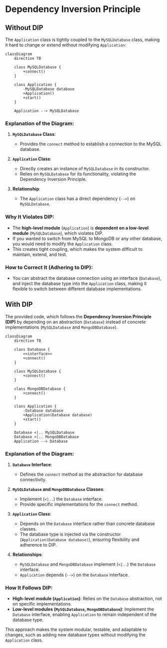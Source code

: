 # Dependency Inversion Principle

## Without DIP
The `Application` class is tightly coupled to the `MySQLDatabase` class, making it hard to change or extend without modifying `Application`:

```mermaid
classDiagram
    direction TB

    class MySQLDatabase {
        +connect()
    }

    class Application {
        -MySQLDatabase database
        +Application()
        +start()
    }

    Application --> MySQLDatabase
```

### Explanation of the Diagram:
1. **`MySQLDatabase` Class**:
   - Provides the `connect` method to establish a connection to the MySQL database.

2. **`Application` Class**:
   - Directly creates an instance of `MySQLDatabase` in its constructor.
   - Relies on `MySQLDatabase` for its functionality, violating the Dependency Inversion Principle.

3. **Relationship**:
   - The `Application` class has a direct dependency (`-->`) on `MySQLDatabase`.

### Why It Violates DIP:
- The **high-level module** (`Application`) is **dependent on a low-level module** (`MySQLDatabase`), which violates DIP.
- If you wanted to switch from MySQL to MongoDB or any other database, you would need to modify the `Application` class.
- This creates tight coupling, which makes the system difficult to maintain, extend, and test.

### How to Correct It (Adhering to DIP):
- You can abstract the database connection using an interface (`Database`), and inject the database type into the `Application` class, making it flexible to switch between different database implementations.
## With DIP
The provided code, which follows the **Dependency Inversion Principle (DIP)** by depending on an abstraction (`Database`) instead of concrete implementations (`MySQLDatabase` and `MongoDBDatabase`).

```mermaid
classDiagram
    direction TB

    class Database {
        <<interface>>
        +connect()
    }

    class MySQLDatabase {
        +connect()
    }

    class MongoDBDatabase {
        +connect()
    }

    class Application {
        -Database database
        +Application(Database database)
        +start()
    }

    Database <|.. MySQLDatabase
    Database <|.. MongoDBDatabase
    Application --> Database
```

### Explanation of the Diagram:
1. **`Database` Interface**:
   - Defines the `connect` method as the abstraction for database connectivity.

2. **`MySQLDatabase` and `MongoDBDatabase` Classes**:
   - Implement (`<|..`) the `Database` interface.
   - Provide specific implementations for the `connect` method.

3. **`Application` Class**:
   - Depends on the `Database` interface rather than concrete database classes.
   - The database type is injected via the constructor (`Application(Database database)`), ensuring flexibility and adherence to DIP.

4. **Relationships**:
   - `MySQLDatabase` and `MongoDBDatabase` implement (`<|..`) the `Database` interface.
   - `Application` depends (`-->`) on the `Database` interface.

### How It Follows DIP:
- **High-level module (`Application`)**: Relies on the `Database` abstraction, not on specific implementations.
- **Low-level modules (`MySQLDatabase`, `MongoDBDatabase`)**: Implement the `Database` interface, enabling `Application` to remain independent of the database type.

This approach makes the system modular, testable, and adaptable to changes, such as adding new database types without modifying the `Application` class.
